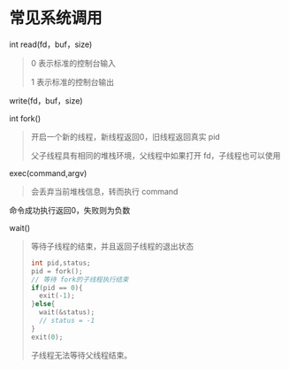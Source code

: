 # 常见系统调用

int read(fd，buf，size)

> 0 表示标准的控制台输入
>
> 1 表示标准的控制台输出 

write(fd，buf，size)



int fork()

> 开启一个新的线程，新线程返回0，旧线程返回真实 pid
>
> 父子线程具有相同的堆栈环境，父线程中如果打开 fd，子线程也可以使用





exec(command,argv)

> 会丢弃当前堆栈信息，转而执行 command



命令成功执行返回0，失败则为负数



wait() 

> 等待子线程的结束，并且返回子线程的退出状态
>
> ```c
> int pid,status;
> pid = fork();
> // 等待 fork的子线程执行结束
> if(pid == 0){
>   exit(-1);
> }else{
> 	wait(&status);
>   // status = -1
> }
> exit(0);
> ```
>
> 子线程无法等待父线程结束。